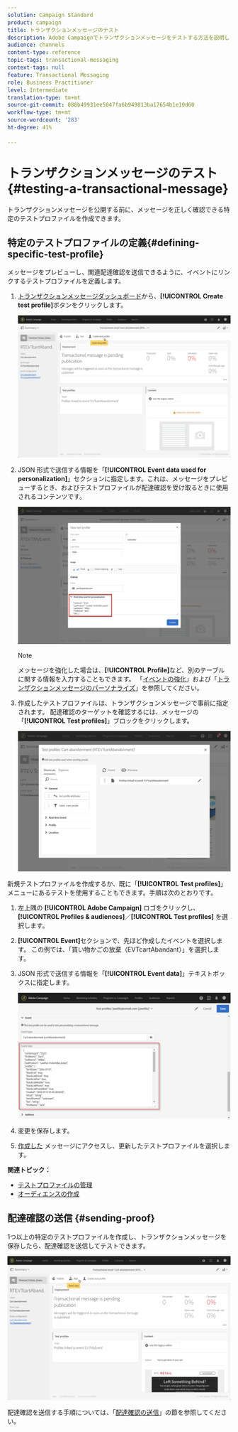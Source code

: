 ```yaml
---
solution: Campaign Standard
product: campaign
title: トランザクションメッセージのテスト
description: Adobe Campaignでトランザクションメッセージをテストする方法を説明します。
audience: channels
content-type: reference
topic-tags: transactional-messaging
context-tags: null
feature: Transactional Messaging
role: Business Practitioner
level: Intermediate
translation-type: tm+mt
source-git-commit: 088b49931ee5047fa6b949813ba17654b1e10d60
workflow-type: tm+mt
source-wordcount: '283'
ht-degree: 41%

---
```



# トランザクションメッセージのテスト{#testing-a-transactional-message}

トランザクションメッセージを公開する前に、メッセージを正しく確認できる特定のテストプロファイルを作成できます。

## 特定のテストプロファイルの定義{#defining-specific-test-profile}

メッセージをプレビューし、関連配達確認を送信できるように、イベントにリンクするテストプロファイルを定義します。

1. [トランザクションメッセージダッシュボード](../../channels/using/editing-transactional-message.md#accessing-transactional-messages)から、**[!UICONTROL Create test profile]**&#x200B;ボタンをクリックします。

   ![](assets/message-center_test-profile.png)

1. JSON 形式で送信する情報を「**[!UICONTROL Event data used for personalization]**」セクションに指定します。これは、メッセージをプレビューするとき、およびテストプロファイルが配達確認を受け取るときに使用されるコンテンツです。

   ![](assets/message-center_event-data.png)

   >[!NOTE]
   >
   >メッセージを強化した場合は、**[!UICONTROL Profile]**&#x200B;など、別のテーブルに関する情報を入力することもできます。 「[イベントの強化](../../channels/using/configuring-transactional-event.md#enriching-the-transactional-message-content)」および「[トランザクションメッセージのパーソナライズ](../../channels/using/editing-transactional-message.md#personalizing-a-transactional-message)」を参照してください。

1. 作成したテストプロファイルは、トランザクションメッセージで事前に指定されます。 配達確認のターゲットを確認するには、メッセージの「**[!UICONTROL Test profiles]**」ブロックをクリックします。

   ![](assets/message-center_5.png)

新規テストプロファイルを作成するか、既に「**[!UICONTROL Test profiles]**」メニューにあるテストを使用することもできます。手順は次のとおりです。

1. 左上隅の **[!UICONTROL Adobe Campaign]** ロゴをクリックし、**[!UICONTROL Profiles & audiences]**／**[!UICONTROL Test profiles]** を選択します。
1. **[!UICONTROL Event]**&#x200B;セクションで、先ほど作成したイベントを選択します。 この例では、「買い物かごの放棄（EVTcartAbandant）」を選択します。
1. JSON 形式で送信する情報を「**[!UICONTROL Event data]**」テキストボックスに指定します。

   ![](assets/message-center_3.png)

1. 変更を保存します。
1. [作成した](../../channels/using/editing-transactional-message.md#accessing-transactional-messages) メッセージにアクセスし、更新したテストプロファイルを選択します。

**関連トピック：**

* [テストプロファイルの管理](../../audiences/using/managing-test-profiles.md)
* [オーディエンスの作成](../../audiences/using/creating-audiences.md)

## 配達確認の送信 {#sending-proof}

1つ以上の特定のテストプロファイルを作成し、トランザクションメッセージを保存したら、配達確認を送信してテストできます。

![](assets/message-center_10.png)

配達確認を送信する手順については、「[配達確認の送信](../../sending/using/sending-proofs.md)」の節を参照してください。
